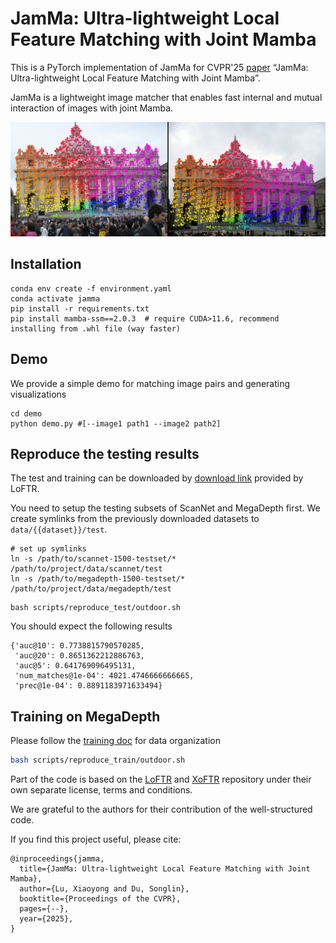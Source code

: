 # JamMa: Ultra-lightweight Local Feature Matching with Joint Mamba

This is a PyTorch implementation of JamMa for CVPR'25 [paper](https://arxiv.org/abs/2407.07789)  “JamMa: Ultra-lightweight Local Feature Matching with Joint Mamba”.

JamMa is a lightweight image matcher that enables fast internal and mutual interaction of images with joint Mamba.

![demo_viz1](assets/figs/viz.png)

## Installation
```shell
conda env create -f environment.yaml
conda activate jamma
pip install -r requirements.txt 
pip install mamba-ssm==2.0.3  # require CUDA>11.6, recommend installing from .whl file (way faster)
```
## Demo
We provide a simple demo for matching image pairs and generating visualizations
```shell
cd demo
python demo.py #[--image1 path1 --image2 path2]
```

## Reproduce the testing results
The test and training can be downloaded by [download link](https://drive.google.com/drive/folders/1DOcOPZb3-5cWxLqn256AhwUVjBPifhuf?usp=sharing) provided by LoFTR.

You need to setup the testing subsets of ScanNet and MegaDepth first. We create symlinks from the previously downloaded datasets to `data/{{dataset}}/test`.

```shell
# set up symlinks
ln -s /path/to/scannet-1500-testset/* /path/to/project/data/scannet/test
ln -s /path/to/megadepth-1500-testset/* /path/to/project/data/megadepth/test
```

```shell
bash scripts/reproduce_test/outdoor.sh
```
You should expect the following results
```
{'auc@10': 0.7738815790570285,
 'auc@20': 0.8651362212886763,
 'auc@5': 0.641769096495131,
 'num_matches@1e-04': 4021.4746666666665,
 'prec@1e-04': 0.8891183971633494}
```

## Training on MegaDepth

Please follow the [training doc](docs/TRAINING.md) for data organization

```bash
bash scripts/reproduce_train/outdoor.sh
```

Part of the code is based on the [LoFTR](https://github.com/zju3dv/LoFTR) and [XoFTR](https://github.com/OnderT/XoFTR) repository under their own separate license, terms and conditions. 

We are grateful to the authors for their contribution of the well-structured code.

If you find this project useful, please cite:
```
@inproceedings{jamma,
  title={JamMa: Ultra-lightweight Local Feature Matching with Joint Mamba},
  author={Lu, Xiaoyong and Du, Songlin},
  booktitle={Proceedings of the CVPR},
  pages={--},
  year={2025},
}
```
